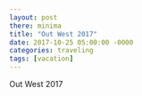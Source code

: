 ```yaml
---
layout: post
there: minima
title: "Out West 2017"
date: 2017-10-25 05:00:00 -0000
categories: traveling
tags: [vacation]
---
```



Out West 2017
